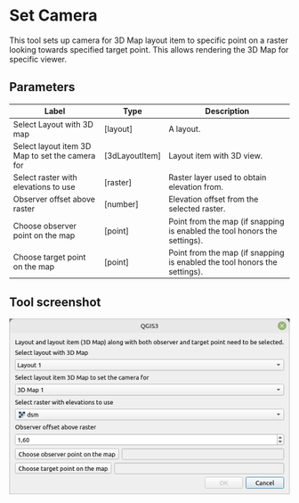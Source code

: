 # Set Camera

This tool sets up camera for 3D Map layout item to specific point on a raster looking towards specified target point. This allows rendering the 3D Map for specific viewer.

## Parameters

| Label                                           | Type           | Description                                                               |
| ----------------------------------------------- | -------------- | ------------------------------------------------------------------------- |
| Select Layout with 3D map                       | [layout]       | A layout.                                                                 |
| Select layout item 3D Map to set the camera for | [3dLayoutItem] | Layout item with 3D view.                                                 |
| Select raster with elevations to use            | [raster]       | Raster layer used to obtain elevation from.                               |
| Observer offset above raster                    | [number]       | Elevation offset from the selected raster.                                |
| Choose observer point on the map                | [point]        | Point from the map (if snapping is enabled the tool honors the settings). |
| Choose target point on the map                  | [point]        | Point from the map (if snapping is enabled the tool honors the settings). |

## Tool screenshot

![Set Camera](../images/tool_set_camera.png)